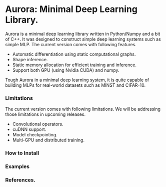 # Aurora: Minimal Deep Learning Library.

Aurora is a minimal deep learning library written in Python/Numpy and a bit of C++. It was designed to construct simple deep learning systems such as simple MLP. The current version comes with following features.

* Automatic differentiation using static computational graphs.
* Shape inference.
* Static memory allocation for efficient training and inference.
* Support both GPU (using Nvidia CUDA) and numpy.

Tough Aurora in a minimal deep learning system, it is quite capable of building MLPs for real-world datasets such as MINST and CIFAR-10. 

### Limitations

The current version comes with following limitations. We will be addressing those limitations in upcoming releases.

* Convolutional operators.
* cuDNN support.
* Model checkpointing.
* Multi-GPU and distributed training.

### How to Install

### Examples

### References.

